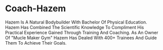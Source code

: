 # Coach-Hazem
Hazem Is A Natural Bodybuilder With Bachelor Of Physical Education. Hazem Has Combined The Scientific Knowledge To Compliment His Practical Experience Gained Through Training And Coaching. As An Owner Of "Mucle Maker Gym" Hazem Has Dealed With 400+ Trainees And Guide Them To Achieve Their Goals.
